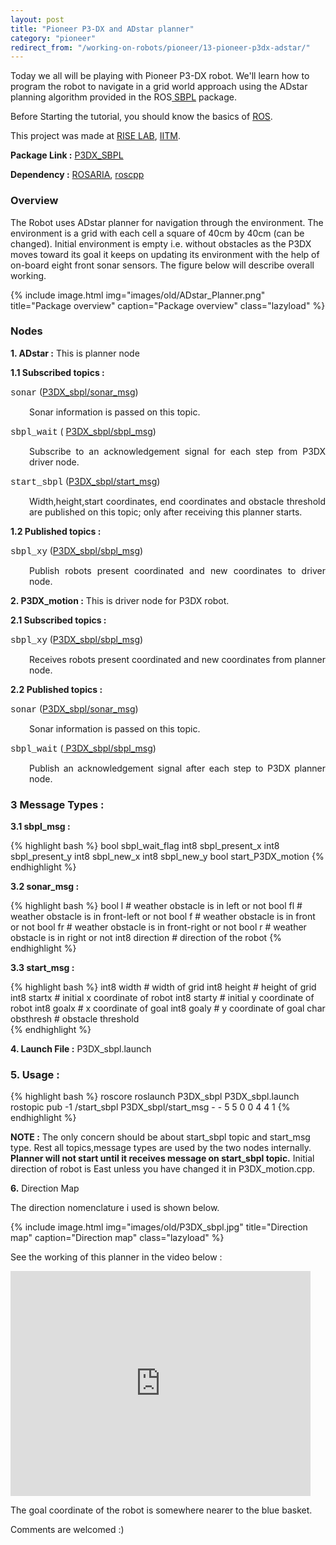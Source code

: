 ```yaml
---
layout: post
title: "Pioneer P3-DX and ADstar planner"
category: "pioneer"
redirect_from: "/working-on-robots/pioneer/13-pioneer-p3dx-adstar/"
---
```

Today we all will be playing with Pioneer P3-DX robot. We'll learn how to program the robot to navigate in a grid world approach using the ADstar planning algorithm provided in the ROS[ SBPL](http://www.ros.org/wiki/sbpl "SBPL package in ROS") package.

Before Starting the tutorial, you should know the basics of [ROS](http://www.ros.org).

This project was made at [RISE LAB](http://rise.cse.iitm.ac.in/wiki/index.php/RISE_Robotics_Group "RISE Robotics group"), [IITM](http://www.iitm.ac.in/ "IIT Madras").

**Package Link :** [P3DX_SBPL](https://github.com/playwithrobots/P3DX_sbpl "github repo")

**Dependency :** [ROSARIA](http://www.ros.org/wiki/ROSARIA "ROSARIA package on ros.org"), [roscpp](http://www.ros.org/wiki/roscpp "roscpp ")

### Overview

The Robot uses ADstar planner for navigation through the environment. The environment is a grid with each cell a square of 40cm by 40cm (can be changed). Initial environment is empty i.e. without obstacles as the P3DX moves toward its goal it keeps on updating its environment with the help of on-board eight front sonar sensors. The figure below will describe overall working. 

{% include image.html img="images/old/ADstar_Planner.png" title="Package overview" caption="Package overview" class="lazyload" %}

### Nodes

**1. ADstar :** This is planner node

**1.1 Subscribed topics :**

<span style="font-family: 'courier new', courier;">sonar</span> ([P3DX_sbpl/sonar_msg](#sonar_msg))  

<p style="padding-left: 30px; text-align: justify;">Sonar information is passed on this topic.</p>

<span style="font-family: 'courier new', courier;">sbpl_wait</span> ( [P3DX_sbpl/sbpl_msg](#sbpl_msg))    

<p style="padding-left: 30px; text-align: justify;">Subscribe to an acknowledgement signal for each step from P3DX driver node.</p>

<span style="font-family: 'courier new', courier;">start_sbpl</span> ([P3DX_sbpl/start_msg](#start_msg))  

<p style="padding-left: 30px; text-align: justify;">Width,height,start coordinates, end coordinates and obstacle threshold  are published on this topic; only after receiving this planner starts.</p>

**1.2 Published topics :**

<span style="font-family: 'courier new', courier;">sbpl_xy</span> ([P3DX_sbpl/sbpl_msg](#sbpl_msg))  

<p style="padding-left: 30px; text-align: justify;">Publish robots present coordinated and new coordinates to driver node.</p>

**2. P3DX_motion :** This is driver node for P3DX robot.

**2.1 Subscribed topics :**

<span style="font-family: 'courier new', courier;">sbpl_xy</span> ([P3DX_sbpl/sbpl_msg](#sbpl_msg))  

<p style="padding-left: 30px; text-align: justify;">Receives robots present coordinated and new coordinates from planner node.</p>

**2.2 Published topics :**

<span style="font-family: 'courier new', courier;">sonar</span> ([P3DX_sbpl/sonar_msg](#sonar_msg))  

<p style="padding-left: 30px; text-align: justify;">Sonar information is passed on this topic.</p>

<span style="font-family: 'courier new', courier;">sbpl_wait</span> ([ P3DX_sbpl/sbpl_msg](#sbpl_msg))  

<p style="padding-left: 30px; text-align: justify;">Publish an acknowledgement signal after each step to P3DX planner node.</p>

### 3 Message Types :

**3.1 <a name="sbpl_msg"></a>sbpl_msg :**

{% highlight bash %}
bool sbpl_wait_flag
int8 sbpl_present_x
int8 sbpl_present_y
int8 sbpl_new_x
int8 sbpl_new_y
bool start_P3DX_motion
{% endhighlight %}

**3.2  <a name="sonar_msg"></a>sonar_msg :**

{% highlight bash %}
bool l  		# weather obstacle is in left or not
bool fl 		# weather obstacle is in front-left or not
bool f 			# weather obstacle is in front or not
bool fr 		# weather obstacle is in front-right or not
bool r 			# weather obstacle is in right or not
int8 direction 	# direction of the robot
{% endhighlight %}

**3.3  <a name="start_msg"></a>start_msg :**

{% highlight bash %}
int8 width 		# width of grid
int8 height 	# height of grid
int8 startx 	# initial x coordinate of robot
int8 starty 	# initial y coordinate of robot
int8 goalx 		# x coordinate of goal
int8 goaly 		# y coordinate of goal
char obsthresh 	# obstacle threshold  
{% endhighlight %}

**4. Launch File :** P3DX_sbpl.launch 

### 5. Usage : 

{% highlight bash %}
roscore
roslaunch P3DX_sbpl P3DX_sbpl.launch
rostopic pub -1 /start_sbpl P3DX_sbpl/start_msg - - 5 5 0 0 4 4 1
{% endhighlight %}

**NOTE :** The only concern should be about start\_sbpl topic and start\_msg type. Rest all topics,message types are used by the two nodes internally. **Planner will not start until it receives message on start_sbpl topic.** Initial direction of robot is East unless you have changed it in P3DX_motion.cpp. 


**6.** Direction Map

The direction nomenclature i used is shown below. 

{% include image.html img="images/old/P3DX_sbpl.jpg" title="Direction map" caption="Direction map" class="lazyload" %}

See the working of this planner in the video below : 

<iframe src="http://www.youtube.com/embed/sW-yAaGKBJ0" frameborder="0" width="480" height="360"></iframe>

The goal coordinate of the robot is somewhere nearer to the blue basket. 

Comments are welcomed :)
